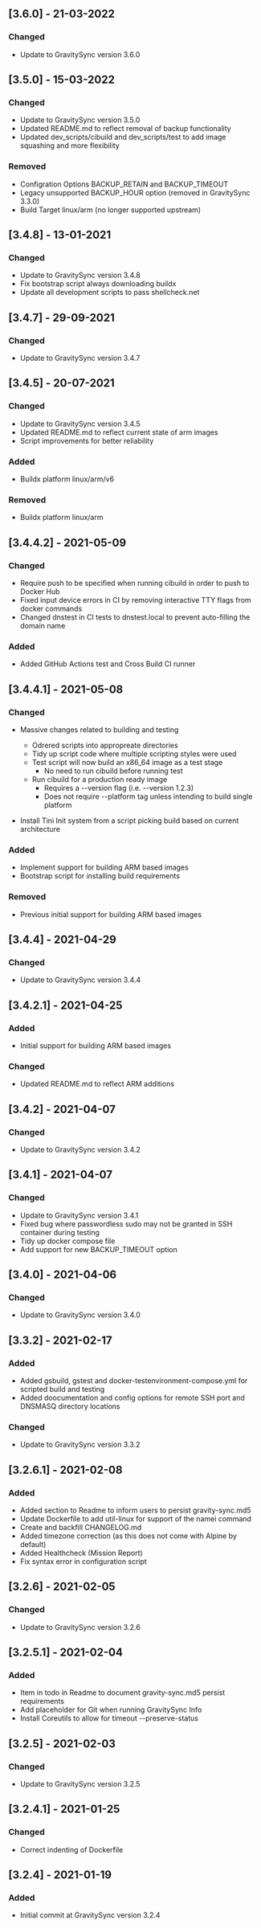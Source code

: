 ## [3.6.0] - 21-03-2022
### Changed
- Update to GravitySync version 3.6.0

## [3.5.0] - 15-03-2022
### Changed
- Update to GravitySync version 3.5.0
- Updated README.md to reflect removal of backup functionality
- Updated dev_scripts/cibuild and dev_scripts/test to add image squashing and more flexibility

### Removed
- Configration Options BACKUP_RETAIN and BACKUP_TIMEOUT
- Legacy unsupported BACKUP_HOUR option (removed in GravitySync 3.3.0)
- Build Target linux/arm (no longer supported upstream)

## [3.4.8] - 13-01-2021
### Changed
- Update to GravitySync version 3.4.8
- Fix bootstrap script always downloading buildx
- Update all development scripts to pass shellcheck.net

## [3.4.7] - 29-09-2021
### Changed
- Update to GravitySync version 3.4.7

## [3.4.5] - 20-07-2021
### Changed
- Update to GravitySync version 3.4.5
- Updated README.md to reflect current state of arm images
- Script improvements for better reliability

### Added
- Buildx platform linux/arm/v6

### Removed
- Buildx platform linux/arm

## [3.4.4.2] - 2021-05-09
### Changed
- Require push to be specified when running cibuild in order to push to Docker Hub
- Fixed input device errors in CI by removing interactive TTY flags from docker commands
- Changed dnstest in CI tests to dnstest.local to prevent auto-filling the domain name

### Added
- Added GitHub Actions test and Cross Build CI runner

## [3.4.4.1] - 2021-05-08
### Changed
- Massive changes related to building and testing
    - Odrered scripts into appropreate directories
    - Tidy up script code where multiple scripting styles were used
    - Test script will now build an x86_64 image as a test stage
        - No need to run cibuild before running test
    - Run cibuild for a production ready image
        - Requires a --version flag (i.e. --version 1.2.3)
        - Does not require --platform tag unless intending to build single platform

- Install Tini Init system from a script picking build based on current architecture

### Added
- Implement support for building ARM based images
- Bootstrap script for installing build requirements

### Removed
- Previous initial support for building ARM based images

## [3.4.4] - 2021-04-29
### Changed
- Update to GravitySync version 3.4.4

## [3.4.2.1] - 2021-04-25
### Added
- Initial support for building ARM based images

### Changed
- Updated README.md to reflect ARM additions

## [3.4.2] - 2021-04-07
### Changed
- Update to GravitySync version 3.4.2

## [3.4.1] - 2021-04-07
### Changed
- Update to GravitySync version 3.4.1
- Fixed bug where passwordless sudo may not be granted in SSH container during testing
- Tidy up docker compose file
- Add support for new BACKUP_TIMEOUT option

## [3.4.0] - 2021-04-06
### Changed
- Update to GravitySync version 3.4.0

## [3.3.2] - 2021-02-17
### Added
- Added gsbuild, gstest and docker-testenvironment-compose.yml for scripted build and testing
- Added doocumentation and config options for remote SSH port and DNSMASQ directory locations

### Changed
- Update to GravitySync version 3.3.2

## [3.2.6.1] - 2021-02-08
### Added
- Added section to Readme to inform users to persist gravity-sync.md5
- Update Dockerfile to add util-linux for support of the namei command
- Create and backfill CHANGELOG.md
- Added timezone correction (as this does not come with Alpine by default)
- Added Healthcheck (Mission Report)
- Fix syntax error in configuration script

## [3.2.6] - 2021-02-05
### Changed
- Update to GravitySync version 3.2.6

## [3.2.5.1] - 2021-02-04
### Added
- Item in todo in Readme to document gravity-sync.md5 persist requirements
- Add placeholder for Git when running GravitySync Info
- Install Coreutils to allow for timeout --preserve-status

## [3.2.5] - 2021-02-03
### Changed
- Update to GravitySync version 3.2.5

## [3.2.4.1] - 2021-01-25
### Changed
- Correct indenting of Dockerfile

## [3.2.4] - 2021-01-19
### Added
- Initial commit at GravitySync version 3.2.4

